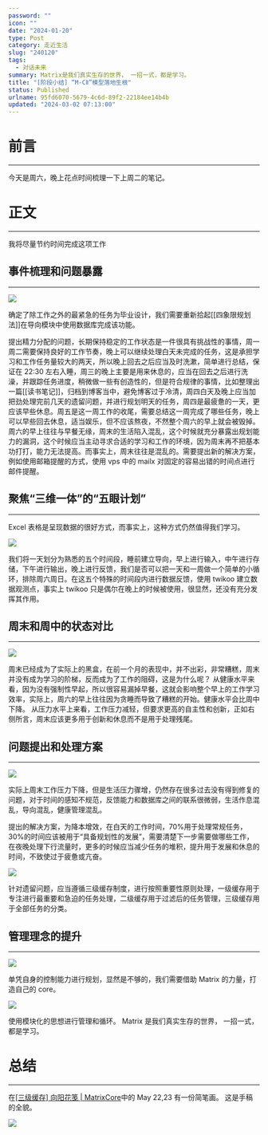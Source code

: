 ```yaml
---
password: ""
icon: ""
date: "2024-01-20"
type: Post
category: 走近生活
slug: "240120"
tags:
  - 对话未来
summary: Matrix是我们真实生存的世界， 一招一式，都是学习。
title: "[阶段小结] “M-CⅡ”模型落地生根"
status: Published
urlname: 95fd6070-5679-4c6d-89f2-22184ee14b4b
updated: "2024-03-02 07:13:00"
---
```


# 前言

---

今天是周六，晚上花点时间梳理一下上周二的笔记。

# 正文

---

我将尽量节约时间完成这项工作

## 事件梳理和问题暴露

---

![](https://bu.dusays.com/2024/01/20/65abcf630a64c.png)

确定了除工作之外的最紧急的任务为毕业设计，我们需要重新拾起[[四象限规划法]]在导向模块中使用数据库完成该功能。

提出精力分配的问题，长期保持稳定的工作状态是一件很具有挑战性的事情，周一周二需要保持良好的工作节奏，晚上可以继续处理白天未完成的任务，这是承担学习和工作任务量较大的两天，所以晚上回去之后应当及时洗漱，简单进行总结，保证在 22:30 左右入睡，周三的晚上主要是用来休息的，应当在回去之后进行洗澡，并跟踪任务进度，稍微做一些有创造性的，但是符合规律的事情，比如整理出一篇[[读书笔记]]，归档到博客当中，避免博客过于冷清，周四白天及晚上应当加把劲处理完前几天的遗留问题，并进行规划明天的任务，周四是最疲惫的一天，更应该早些休息。周五是这一周工作的收尾，需要总结这一周完成了哪些任务，晚上可以早些回去休息，适当娱乐，但不应该熬夜，不然整个周六的早上就会被毁掉。周六的早上往往与早餐无缘，周末的生活陷入混乱，这个时候就充分暴露出规划能力的漏洞，这个时候应当主动寻求合适的学习和工作的环境，因为周末再不把基本功打打，能力无法提高。而事实上，周末往往是混乱的。需要提出新的解决方案，例如使用邮箱提醒的方式，使用 vps 中的 mailx 对固定的容易出错的时间点进行邮件提醒。

## 聚焦“三维一体”的“五眼计划”

---

Excel 表格是呈现数据的很好方式，而事实上，这种方式仍然值得我们学习。

![](https://bu.dusays.com/2024/01/20/65abcf642e4a0.png)

我们将一天划分为熟悉的五个时间段，睡前建立导向，早上进行输入，中午进行存储，下午进行输出，晚上进行反馈，我们是否可以把一天和一周做一个简单的小循环，排除周六周日。在这五个特殊的时间段内进行数据反馈，使用 twikoo 建立数据观测点，事实上 twikoo 只是偶尔在晚上的时候被使用，很显然，还没有充分发挥其作用。

## 周末和周中的状态对比

---

![](https://bu.dusays.com/2024/01/20/65abcf6560ade.png)

周末已经成为了实际上的黑盒，在前一个月的表现中，并不出彩，非常糟糕，周末并没有成为学习的阶梯，反而成为了工作的阻碍，这是为什么呢？
从健康水平来看，因为没有强制性早起，所以很容易漏掉早餐，这就会影响整个早上的工作学习效率，实际上，周六的早上往往因为贪睡而导致了糟糕的开始。健康水平会比周中下降。
从压力水平上来看，工作压力减轻，但要求更高的自主性和创新，正如右侧所言，周末应该更多用于创新和休息而不是用于处理残尾。

## 问题提出和处理方案

---

![](https://bu.dusays.com/2024/01/20/65abcf66b6c48.png)

实际上周末工作压力下降，但是生活压力骤增，仍然存在很多过去没有得到修复的问题，对于时间的感知不规范，反馈能力和数据库之间的联系很微弱，生活作息混乱，导向混乱，健康管理混乱。

提出的解决方案，为降本增效，在白天的工作时间，70%用于处理常规任务，30%的时间应该被用于“具备规划性的发展”，需要清楚下一步需要做哪些工作，在夜晚处理下行流量时，更多的时候应当减少任务的堆积，提升用于发展和休息的时间，不致使过于疲惫或亢奋。

![](https://bu.dusays.com/2024/01/20/65abcf67d2daa.png)

针对遗留问题，应当遵循三级缓存制度，进行按照重要性原则处理，一级缓存用于专注进行最重要和急迫的任务处理，二级缓存用于过滤后的任务管理，三级缓存用于全部任务的分类。

## 管理理念的提升

---

![](https://bu.dusays.com/2024/01/20/65abcf6900d5a.png)

单凭自身的控制能力进行规划，显然是不够的，我们需要借助 Matrix 的力量，打造自己的 core。

![](https://bu.dusays.com/2024/01/20/65abcf6a176b8.png)

使用模块化的思想进行管理和循环。
Matrix 是我们真实生存的世界， 一招一式，都是学习。

# 总结

---

在[[三级缓存] 向阳花笺 | MatrixCore](https://matrixcore.top/article/sunflower)中的 May 22,23 有一份简笔画。
这是手稿的全貌。

![](https://bu.dusays.com/2024/01/20/65abcf6b92b68.png)
